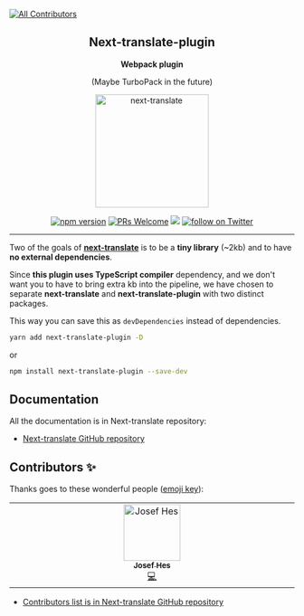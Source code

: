 
<!-- ALL-CONTRIBUTORS-BADGE:START - Do not remove or modify this section -->
[![All Contributors](https://img.shields.io/badge/all_contributors-1-orange.svg?style=flat-square)](#contributors-)
<!-- ALL-CONTRIBUTORS-BADGE:END -->
<h2 align="center">
    <b>Next-translate-plugin</b>
</h2>
<p align="center">
    <b>Webpack plugin</b>
</p>

<p align="center">
    (Maybe TurboPack in the future)
</p>

<p align="center">
    <img src="images/logo.svg" width="200" alt="next-translate" />
</p>

<div align="center">

[![npm version](https://badge.fury.io/js/next-translate-plugin.svg)](https://badge.fury.io/js/next-translate-plugin)
[![PRs Welcome](https://img.shields.io/badge/PRs-welcome-brightgreen.svg?style=flat-square)](https://github.com/aralroca/next-translate-plugin/blob/main/CONTRIBUTING.md)
<a href="https://github.com/aralroca/next-translate/actions?query=workflow%3ACI" alt="Tests status">
<img src="https://github.com/aralroca/next-translate/workflows/CI/badge.svg" /></a>
<a href="https://twitter.com/intent/follow?screen_name=aralroca">
<img src="https://img.shields.io/twitter/follow/aralroca?style=social&logo=twitter"
            alt="follow on Twitter"></a>

</div>

<hr />

Two of the goals of **[next-translate](https://github.com/aralroca/next-translate)** is to be a **tiny library** (~2kb) and to have **no external dependencies**.

Since **this plugin uses TypeScript compiler** dependency, and we don't want you to have to bring extra kb into the pipeline, we have chosen to separate **next-translate** and **next-translate-plugin** with two distinct packages. 

This way you can save this as `devDependencies` instead of dependencies.

```sh
yarn add next-translate-plugin -D
```

or

```sh
npm install next-translate-plugin --save-dev
```

## Documentation

All the documentation is in Next-translate repository:

- [Next-translate GitHub repository](https://github.com/aralroca/next-translate)

## Contributors ✨

Thanks goes to these wonderful people ([emoji key](https://allcontributors.org/docs/en/emoji-key)):
<!-- ALL-CONTRIBUTORS-LIST:START - Do not remove or modify this section -->
<!-- prettier-ignore-start -->
<!-- markdownlint-disable -->
<table>
  <tbody>
    <tr>
      <td align="center" valign="top" width="14.28%"><a href="https://github.com/bluelakee02"><img src="https://avatars.githubusercontent.com/u/72526240?v=4?s=100" width="100px;" alt="Josef Hes"/><br /><sub><b>Josef Hes</b></sub></a><br /><a href="https://github.com/aralroca/next-translate-plugin/commits?author=bluelakee02" title="Code">💻</a></td>
    </tr>
  </tbody>
</table>

<!-- markdownlint-restore -->
<!-- prettier-ignore-end -->

<!-- ALL-CONTRIBUTORS-LIST:END -->

- [Contributors list is in Next-translate GitHub repository](https://github.com/aralroca/next-translate#contributors-)